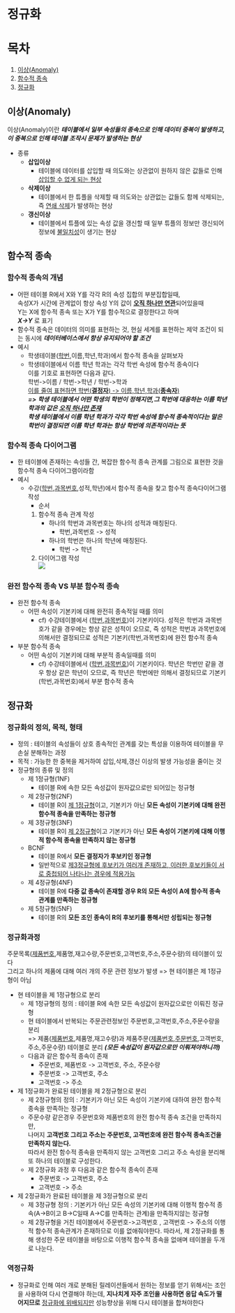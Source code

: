 정규화  
=====  

# 목차
1. [이상(Anomaly)](#이상anomaly)  
2. [함수적 종속](#함수적-종속)  
3. [정규화](#정규화-1)  

## 이상(Anomaly)
이상(Anomaly)이란 ***테이블에서 일부 속성들의 종속으로 인해 데이터 중복이 발생하고, 이 중복으로 인해 테이블 조작시 문제가 발생하는 현상***  
* 종류  
  * **삽입이상**  
    * 테이블에 데이터를 삽입할 때 의도와는 상관없이 원하지 않은 값들로 인해 <u>삽입할 수 없게 되는 현상</u>  
  * **삭제이상**  
    * 테이블에서 한 튜플을 삭제할 때 의도와는 상관없는 값들도 함께 삭제되는, 즉 <u>연쇄 삭제</u>가 발생하는 현상  
  * **갱신이상**  
    * 테이블에서 튜플에 있는 속성 값을 갱신할 때 일부 튜플의 정보만 갱신되어 정보에 <u>불일치성</u>이 생기는 현상  

## 함수적 종속  
### 함수적 종속의 개념  
* 어떤 테이블 R에서 X와 Y를 각각 R의 속성 집합의 부분집합일때,  
속성X가 시간에 관계없이 항상 속성 Y의 값이 <U>**오직 하나만 연관**</U>되어있을때  
Y는 X에 함수적 종속 또는 X가 Y를 함수적으로 결정한다고 하며  
***X->Y*** 로 표기  
* 함수적 종속은 데이터의 의미를 표현하는 것, 현실 세계를 표현하는 제약 조건이 되는 동시에 ***데이터베이스에서 항상 유지되어야 할 조건***  
* 예시  
  * 학생테이블(<u>학번</u>,이름,학년,학과)에서 함수적 종속을 살펴보자  
  * 학생테이블에서 이름 학년 학과는 각각 학번 속성에 함수적 종속이다  
  이를 기호로 표현하면 다음과 같다.  
  학번->이름 / 학번->학년 / 학번->학과  
  <u>이를 줄여 표현하면 학번(**결정자**) -> 이름,학년,학과(**종속자**)</u>  
  ***=> 학생 테이블에서 어떤 학생의 학번이 정해지면,그 학번에 대응하는 이름 학년 학과의 값은 <u>오직 하나만 존재</u>  
  학생 테이블에서 이름 학년 학과가 각각 학번 속성에 함수적 종속적이다는 말은 학번이 결정되면 이름 학년 학과는 항상 학번에 의존적이라는 뜻***  

### 함수적 종속 다이어그램  
* 한 테이블에 존재하는 속성들 간, 복잡한 함수적 종속 관계를 그림으로 표현한 것을 함수적 종속 다이어그램이라함  
* 예시  
  * 수강(<u>학번</u>,<u>과목번호</u>,성적,학년)에서 함수적 종속을 찾고 함수적 종속다이어그램 작성    
    * 순서  
    1. 함수적 종속 관계 작성  
        * 하나의 학번과 과목번호는 하나의 성적과 매칭된다.  
          * 학번,과목번호 -> 성적  
        * 하나의 학번은 하나의 학년에 매칭된다.  
          * 학번 -> 학년  
    2. 다이어그램 작성  
      ![](https://bbungsang.github.io/assets/fd_diagram.png)  

### 완전 함수적 종속 VS 부분 함수적 종속  
* 완전 함수적 종속  
    * 어떤 속성이 기본키에 대해 완전히 종속적일 때를 의미  
      * cf) 수강테이블에서 (<u>학번</u>,<u>과목번호</u>)이 기본키이다. 성적은 학번과 과목번호가 같을 경우에는 항상 같은 성적이 오므로, 즉 성적은 학번과 과목번호에 의해서만 결정되므로 성적은 기본키(학번,과목번호)에 완전 함수적 종속  
* 부분 함수적 종속  
    * 어떤 속성이 기본키에 대해 부분적 종속일때를 의미  
      * cf) 수강테이블에서 (<u>학번</u>,<u>과목번호</u>)이 기본키이다. 학년은 학번만 같을 경우 항상 같은 학년이 오므로, 즉 학년은 학번에만 의해서 결정되므로 기본키(학번,과목번호)에서 부분 함수적 종속  

## 정규화  
### 정규화의 정의, 목적, 형태  
* 정의 : 테이블의 속성들이 상호 종속적인 관계를 갖는 특성을 이용하여 테이블을 무손실 분해하는 과정  
* 목적 : 가능한 한 중복을 제거하여 삽입,삭제,갱신 이상의 발생 가능성을 줄이는 것  
* 정규형의 종류 및 정의  
  * 제 1정규형(1NF)  
    * 테이블 R에 속한 모든 속성값이 원자값으로만 되어있는 정규형  
  * 제 2정규형(2NF)  
    * 테이블 R이 <u>제 1정규형</u>이고, 기본키가 아닌 **모든 속성이 기본키에 대해 완전 함수적 종속을 만족하는 정규형**  
  * 제 3정규형(3NF)  
    * 테이블 R이 <u>제 2정규형</u>이고 기본키가 아닌 **모든 속성이 기본키에 대해 이행적 함수적 종속을 만족하지 않는 정규형**  
  * BCNF  
    * 테이블 R에서 **모든 결정자가 후보키인 정규형**  
    * 일반적으로 <u>제3정규형에 후보키가 여러개 존재하고, 이러한 후보키들이 서로 중첩되어 나타나는 경우에 적용가능</u>  
  * 제 4정규형(4NF)  
    * 테이블 R에 **다중 값 종속이 존재할 경우 R의 모든 속성이 A에 함수적 종속 관계를 만족하는 정규형**  
  * 제 5정규형(5NF)  
    * 테이블 R의 **모든 조인 종속이 R의 후보키를 통해서만 성립되는 정규형**  

### 정규화과정  
주문목록(<u>제품번호</u>,제품명,재고수량,주문번호,고객번호,주소,주문수량)의 테이블이 있다  
그리고 하나의 제품에 대해 여러 개의 주문 관련 정보가 발생 => 현 테이블은 제 1정규형이 아님  
  * 현 테이블을 제 1정규형으로 분리  
    * 제 1정규형의 정의 : 테이블 R에 속한 모든 속성값이 원자값으로만 이뤄진 정규형  
    * 현 테이블에서 반복되는 주문관련정보인 주문번호,고객번호,주소,주문수량을 분리  
    => 제품(<u>제품번호</u>,제품명,재고수량)과 제품주문(<u>제품번호</u>,<u>주문번호</u>,고객번호,주소,주문수량) 테이블로 분리 ***(모든 속성값이 원자값으로만 이뤄져야하니까)***  
    * 다음과 같은 함수적 종속이 존재  
      * 주문번호, 제품번호 -> 고객번호, 주소, 주문수량  
      * 주문번호 -> 고객번호, 주소  
      * 고객번호 -> 주소  
  * 제 1정규화가 완료된 테이블을 제 2정규형으로 분리  
    * 제 2정규형의 정의 : 기본키가 아닌 모든 속성이 기본키에 대하여 완전 함수적 종속을 만족하는 정규형  
    * 주문수량 같은경우 주문번호와 제품번호의 완전 함수적 종속 조건을 만족하지만,  
    나머지 **고객번호 그리고 주소는 주문번호, 고객번호에 완전 함수적 종속조건을 만족하지 않는다.**  
    따라서 완전 함수적 종속을 만족하지 않는 고객번호 그리고 주소 속성을 분리해 또 하나의 테이블로 구성한다.  
    * 제 2정규화 과정 후 다음과 같은 함수적 종속이 존재  
      * 주문번호 -> 고객번호, 주소  
      * 고객번호 -> 주소  
  * 제 2정규화가 완료된 테이블을 제 3정규형으로 분리  
    * 제 3정규형 정의 : 기본키가 아닌 모든 속성의 기본키에 대해 이행적 함수적 종속(A->B이고 B->C일때 A->C를 만족하는 관계)을 만족하지않는 정규형  
    * 제 2정규형을 거친 테이블에서 주문번호->고객번호 , 고객번호 -> 주소의 이행적 함수적 종속관계가 존재하므로 이를 없애줘야한다. 따라서, 제 2정규화를 통해 생성한 주문 테이블을 바탕으로 이행적 함수적 종속을 없애며 테이블을 두개로 나눈다.  

### 역정규화  
* 정규화로 인해 여러 개로 분해된 릴레이션들에서 원하는 정보를 얻기 위해서는 조인을 사용하여 다시 연결해야 하는데, **지나치게 자주 조인을 사용하면 응답 속도가 떨어지므로** <u>정규화에 위배되지만</u> 성능향상을 위해 다시 테이블을 합쳐야한다  
